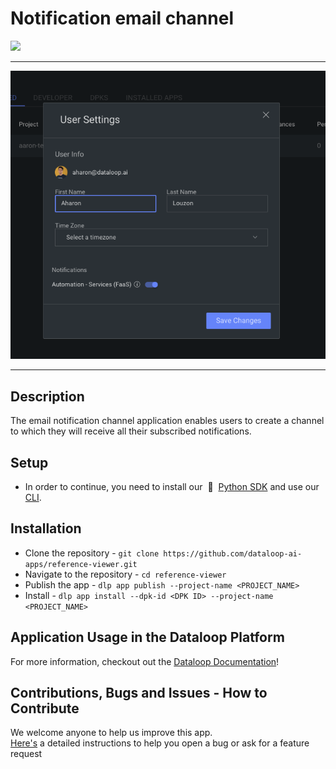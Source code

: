 # Notification email channel

  <img height="40mm" src="https://mk0dataloop4fni44fjg.kinstacdn.com/wp-content/uploads/2020/03/logo.svg">

---

  <img src="./docs/notificationDialog.png">

---
## Description

The email notification channel application enables users to create a channel to which they will receive all their subscribed notifications.


## Setup
* In order to continue, you need to install our &nbsp;🚀 &nbsp;[Python SDK](https://github.com/dataloop-ai/dtlpy) and use our [CLI](https://sdk-docs.dataloop.ai/en/latest/cli.html).


## Installation
* Clone the repository -  `git clone https://github.com/dataloop-ai-apps/reference-viewer.git`
* Navigate to the repository - `cd reference-viewer`
* Publish the app -  `dlp app publish --project-name <PROJECT_NAME>`
* Install - `dlp app install --dpk-id <DPK ID> --project-name <PROJECT_NAME>`

## Application Usage in the Dataloop Platform

For more information, checkout out the [Dataloop Documentation](https://docs.dataloop.ai/docs/modality)!
## Contributions, Bugs and Issues - How to Contribute  
We welcome anyone to help us improve this app.  
[Here's](CONTRIBUTING.md) a detailed instructions to help you open a bug or ask for a feature request
